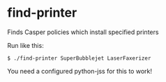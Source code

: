 find-printer
============

Finds Casper policies which install specified printers

Run like this:
```
$ ./find-printer SuperBubblejet LaserFaxerizer
```

You need a configured python-jss for this to work!
